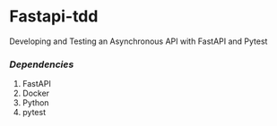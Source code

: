 # Fastapi-tdd

Developing and Testing an Asynchronous API with FastAPI and Pytest

### _Dependencies_

1. FastAPI
2. Docker
3. Python
4. pytest
